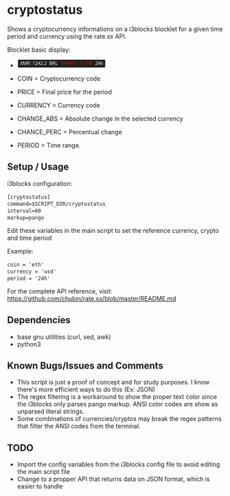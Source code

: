 # cryptostatus
Shows a cryptocurrency informations on a i3blocks blocklet for a given time period and currency using the rate.sx API. 

Blocklet basic display:
- ![](cryptostatus.png)

- COIN          = Cryptocurrency code
- PRICE         = Final price for the period
- CURRENCY      = Currency code
- CHANGE_ABS    = Absolute change in the selected currency 
- CHANCE_PERC   = Percentual change 
- PERIOD        = Time range. 


## Setup / Usage

i3blocks configuration:

```
[cryptostatus]
command=$SCRIPT_DIR/cryptostatus
interval=60
markup=pango
```

Edit these variables in the main script to set the reference currency, crypto and time period  

Example:

```
coin = 'eth'
currency = 'usd'
period = '24h'
```

For the complete API reference, visit: https://github.com/chubin/rate.sx/blob/master/README.md


## Dependencies

- base gnu utilities (curl, sed, awk)
- python3


## Known Bugs/Issues and Comments

- This script is just a proof of concept and for study purposes. I know there's more efficient ways to do this (Ex: JSON)
- The regex filtering is a workaround to show the proper text color since the i3blocks only parses pango markup. ANSI color codes are show as unparsed literal strings.
- Some combinations of currencies/cryptos may break the regex patterns that filter the ANSI codes from the terminal.


## TODO

- Import the config variables from the i3blocks config file to avoid editing the main script file
- Change to a propper API that returns data on JSON format, which is easier to handle


